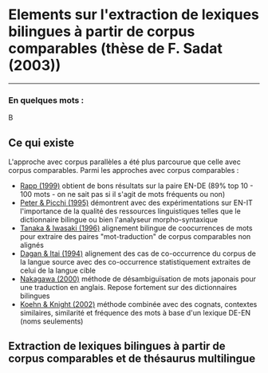 # Elements sur l'extraction de lexiques bilingues à partir de corpus comparables (thèse de F. Sadat (2003))
---------

### En quelques mots : 
B


## Ce qui existe
L'approche avec corpus parallèles a été plus parcourue que celle avec corpus comparables. Parmi les approches avec corpus comparables :
* [Rapp (1999)](http://citeseerx.ist.psu.edu/viewdoc/download?doi=10.1.1.35.558&rep=rep1&type=pdf) obtient de bons résultats sur la paire EN-DE (89% top 10 - 100 mots - on ne sait pas si il s'agit de mots fréquents ou non)
* [Peter & Picchi (1995)](http://link.springer.com/chapter/10.1007/978-1-4615-5661-9_7) démontrent avec des expérimentations sur EN-IT l'importance de la qualité des ressources linguistiques telles que le dictionnaire bilingue ou bien l'analyseur morpho-syntaxique
* [Tanaka & Iwasaki (1996)](http://citeseerx.ist.psu.edu/viewdoc/download?doi=10.1.1.47.1150&rep=rep1&type=pdf) alignement bilingue de coocurrences de mots pour extraire des paires "mot-traduction" de corpus comparables non alignés
* [Dagan & Itai (1994)](http://www.cs.technion.ac.il/~itai/publications/CL/DI.pdf) alignement des cas de co-occurrence du corpus de la langue source avec des co-occurrence statistiquement extraites de celui de la langue cible
* [Nakagawa (2000)](http://www.mt-archive.info/LREC-2000-Nakagawa.pdf) méthode de désambiguïsation de mots japonais pour une traduction en anglais. Repose fortement sur des dictionnaires bilingues
* [Koehn & Knight (2002)](http://homepages.inf.ed.ac.uk/pkoehn/publications/learnlex2002.pdf) méthode combinée avec des cognats, contextes similaires, similarité et fréquence des mots à base d'un lexique DE-EN (noms seulements)



## Extraction de lexiques bilingues à partir de corpus comparables et de thésaurus multilingue

